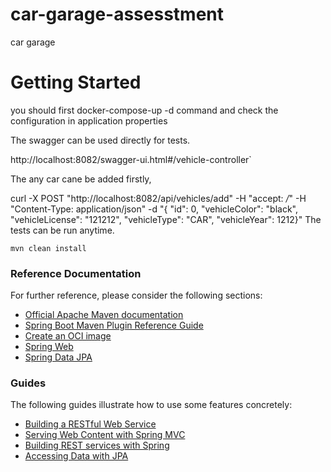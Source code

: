 # car-garage-assesstment
 car garage

# Getting Started
you should first docker-compose-up -d command
and check the configuration in application properties

The swagger can be used directly for tests.

http://localhost:8082/swagger-ui.html#/vehicle-controller`

The any car cane be added firstly,

curl -X POST "http://localhost:8082/api/vehicles/add" -H "accept: */*" -H "Content-Type: application/json" -d "{ \"id\": 0, \"vehicleColor\": \"black\", \"vehicleLicense\": \"121212\", \"vehicleType\": \"CAR\", \"vehicleYear\": 1212}"
The tests can be run anytime.

`mvn clean install`

### Reference Documentation

For further reference, please consider the following sections:

* [Official Apache Maven documentation](https://maven.apache.org/guides/index.html)
* [Spring Boot Maven Plugin Reference Guide](https://docs.spring.io/spring-boot/docs/2.5.1/maven-plugin/reference/html/)
* [Create an OCI image](https://docs.spring.io/spring-boot/docs/2.5.1/maven-plugin/reference/html/#build-image)
* [Spring Web](https://docs.spring.io/spring-boot/docs/2.5.1/reference/htmlsingle/#boot-features-developing-web-applications)
* [Spring Data JPA](https://docs.spring.io/spring-boot/docs/2.5.1/reference/htmlsingle/#boot-features-jpa-and-spring-data)

### Guides

The following guides illustrate how to use some features concretely:

* [Building a RESTful Web Service](https://spring.io/guides/gs/rest-service/)
* [Serving Web Content with Spring MVC](https://spring.io/guides/gs/serving-web-content/)
* [Building REST services with Spring](https://spring.io/guides/tutorials/bookmarks/)
* [Accessing Data with JPA](https://spring.io/guides/gs/accessing-data-jpa/)

